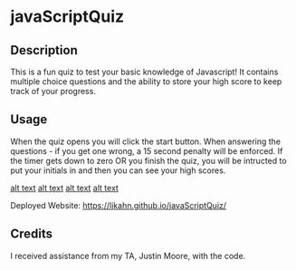 # javaScriptQuiz

## Description

This is a fun quiz to test your basic knowledge of Javascript! It contains multiple choice questions and the ability to store your high score to keep track of your progress.

## Usage

When the quiz opens you will click the start button.
When answering the questions - if you get one wrong, a 15 second penalty will be enforced.
If the timer gets down to zero OR you finish the quiz, you will be intructed to put your initials in and then you can see your high scores.

[alt text](./assets/images/Screenshot%202023-08-31%20at%202.29.45%20PM.png)
[alt text](./assets/images/Screenshot%202023-08-31%20at%202.29.52%20PM.png)
[alt text](./assets/images/Screenshot%202023-08-31%20at%202.32.37%20PM.png)
[alt text](./assets/images/Screenshot%202023-08-31%20at%202.32.50%20PM.png)

Deployed Website:
https://ljkahn.github.io/javaScriptQuiz/

## Credits

I received assistance from my TA, Justin Moore, with the code.
